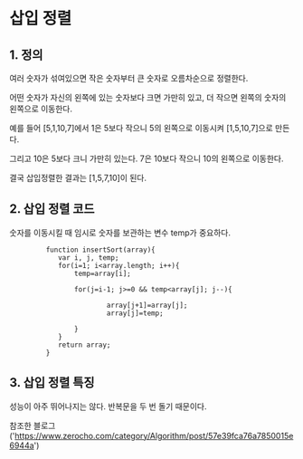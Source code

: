 # 삽입 정렬

## 1. 정의
여러 숫자가 섞여있으면 작은 숫자부터 큰 숫자로 오름차순으로 정렬한다. 

어떤 숫자가 자신의 왼쪽에 있는 숫자보다 크면 가만히 있고, 더 작으면 왼쪽의 숫자의 왼쪽으로 이동한다.

예를 들어 [5,1,10,7]에서 1은 5보다 작으니 5의 왼쪽으로 이동시켜 [1,5,10,7]으로 만든다.

그리고 10은 5보다 크니 가만히 있는다. 7은 10보다 작으니 10의 왼쪽으로 이동한다.

결국 삽입정렬한 결과는 [1,5,7,10]이 된다.


## 2. 삽입 정렬 코드
숫자를 이동시킬 때 임시로 숫자를 보관하는 변수 temp가 중요하다.

             function insertSort(array){
                var i, j, temp;
                for(i=1; i<array.length; i++){
                    temp=array[i];
                 
                    for(j=i-1; j>=0 && temp<array[j]; j--){
                    
                            array[j+1]=array[j];
                            array[j]=temp;
                 
                    }
                }
                return array;
             }

## 3. 삽입 정렬 특징
성능이 아주 뛰어나지는 않다. 반복문을 두 번 돌기 때문이다. 


참조한 블로그('https://www.zerocho.com/category/Algorithm/post/57e39fca76a7850015e6944a')

